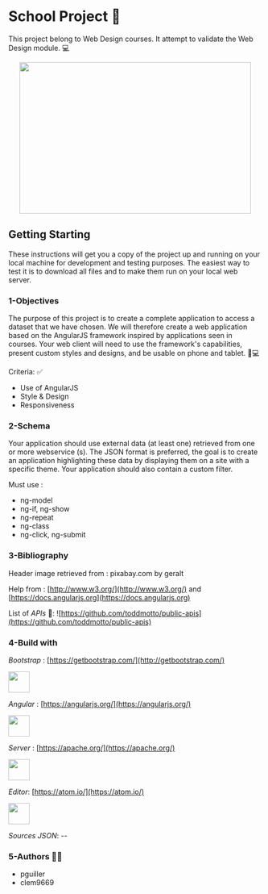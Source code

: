 # School Project 📖

This project belong to Web Design courses. It attempt to validate the Web Design module. 💻

<p align="center">
  <img width="460" height="300" src="https://cdn.pixabay.com/photo/2016/09/14/08/26/web-1668927_960_720.jpg">
</p>

## Getting Starting

These instructions will get you a copy of the project up and running on your local machine for development and testing purposes. The easiest way to test it is to download all files and to make them run on your local web server.


### 1-Objectives

The purpose of this project is to create a complete application to access a dataset that we have chosen. We will therefore create a web application based on the AngularJS framework inspired by applications seen in courses. Your web client will need to use the framework's capabilities, present custom styles and designs, and be usable on phone and tablet. 📱:computer:

Criteria: ✅

* Use of AngularJS
* Style & Design
* Responsiveness

### 2-Schema

Your application should use external data (at least one) retrieved from one or more webservice (s). The JSON format is preferred, the goal is to create an application highlighting these data by displaying them on a site with a specific theme. Your application should also contain a custom filter.

Must use :
* ng-model
* ng-if, ng-show
* ng-repeat
* ng-class
* ng-click, ng-submit

### 3-Bibliography

Header image retrieved from : pixabay.com by geralt

Help from : [http://www.w3.org/](http://www.w3.org/) and [https://docs.angularjs.org](https://docs.angularjs.org)

List of *APIs* 📂: ![https://github.com/toddmotto/public-apis](https://github.com/toddmotto/public-apis)

### 4-Build with

*Bootstrap* : [https://getbootstrap.com/](http://getbootstrap.com/)
<p align="left">
  <img width="42" height="42" src="http://themicon.co/theme/centric/v1.9.5/assets/bs4.png">
</p>

*Angular* : [https://angularjs.org/](https://angularjs.org/)
<p align="left">
  <img width="42" height="42" src="http://adrianmejia.com/images/angularjs.png">
</p>

*Server* : [https://apache.org/](https://apache.org/)
<p align="left">
  <img width="42" height="42" src="https://docs.openstack.org/murano/newton/_images/logo.png">
</p>


*Editor*: [https://atom.io/](https://atom.io/)
<p align="left">
  <img width="42" height="42" src="https://i.pinimg.com/originals/64/92/42/6492425f7217725ab8cbe29e3aa8eae6.jpg">
</p>


*Sources JSON*: --


### 5-Authors 👨‍💻

* pguiller
* clem9669
